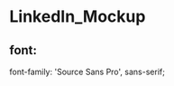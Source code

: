 # LinkedIn_Mockup

## font: 
<link rel="preconnect" href="https://fonts.googleapis.com">
<link rel="preconnect" href="https://fonts.gstatic.com" crossorigin>
<link href="https://fonts.googleapis.com/css2?family=Source+Sans+Pro:wght@200&display=swap" rel="stylesheet">

font-family: 'Source Sans Pro', sans-serif;

